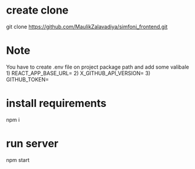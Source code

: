 # create clone
  git clone https://github.com/MaulikZalavadiya/simfoni_frontend.git
 
# Note
  You have to create .env file on project package path and add some valibale 
    1)  REACT_APP_BASE_URL=<backend url>
    2)  X_GITHUB_API_VERSION=<github api version>
    3)  GITHUB_TOKEN=<github access token>

# install requirements
  npm i
 
 # run server
  npm start
 
